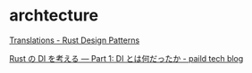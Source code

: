 # archtecture

[Translations - Rust Design Patterns](https://rust-unofficial.github.io/patterns/translations.html)

[Rust の DI を考える — Part 1: DI とは何だったか - paild tech blog](https://techblog.paild.co.jp/entry/2023/03/28/160241)
